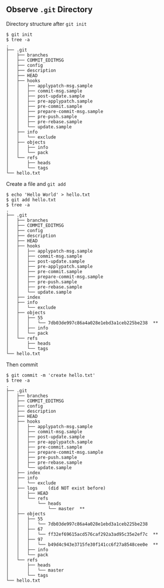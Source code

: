 
Observe `.git` Directory
------------------------

Directory structure after `git init`

    $ git init
    $ tree -a 
    .
    ├── .git
    │   ├── branches
    │   ├── COMMIT_EDITMSG
    │   ├── config
    │   ├── description
    │   ├── HEAD
    │   ├── hooks
    │   │   ├── applypatch-msg.sample
    │   │   ├── commit-msg.sample
    │   │   ├── post-update.sample
    │   │   ├── pre-applypatch.sample
    │   │   ├── pre-commit.sample
    │   │   ├── prepare-commit-msg.sample
    │   │   ├── pre-push.sample
    │   │   ├── pre-rebase.sample
    │   │   └── update.sample
    │   ├── info
    │   │   └── exclude
    │   ├── objects
    │   │   ├── info
    │   │   └── pack
    │   └── refs
    │       ├── heads
    │       └── tags
    └── hello.txt

Create a file and `git add`

    $ echo 'Hello World' > hello.txt
    $ git add hello.txt
    $ tree -a
    .
    ├── .git
    │   ├── branches
    │   ├── COMMIT_EDITMSG
    │   ├── config
    │   ├── description
    │   ├── HEAD
    │   ├── hooks
    │   │   ├── applypatch-msg.sample
    │   │   ├── commit-msg.sample
    │   │   ├── post-update.sample
    │   │   ├── pre-applypatch.sample
    │   │   ├── pre-commit.sample
    │   │   ├── prepare-commit-msg.sample
    │   │   ├── pre-push.sample
    │   │   ├── pre-rebase.sample
    │   │   └── update.sample
    │   ├── index
    │   ├── info
    │   │   └── exclude
    │   ├── objects
    │   │   ├── 55
    │   │   │   └── 7db03de997c86a4a028e1ebd3a1ceb225be238  **
    │   │   ├── info
    │   │   └── pack
    │   └── refs
    │       ├── heads
    │       └── tags
    └── hello.txt

Then commit

    $ git commit -m 'create hello.txt'
    $ tree -a
    .
    ├── .git
    │   ├── branches
    │   ├── COMMIT_EDITMSG
    │   ├── config
    │   ├── description
    │   ├── HEAD
    │   ├── hooks
    │   │   ├── applypatch-msg.sample
    │   │   ├── commit-msg.sample
    │   │   ├── post-update.sample
    │   │   ├── pre-applypatch.sample
    │   │   ├── pre-commit.sample
    │   │   ├── prepare-commit-msg.sample
    │   │   ├── pre-push.sample
    │   │   ├── pre-rebase.sample
    │   │   └── update.sample
    │   ├── index
    │   ├── info
    │   │   └── exclude
    │   ├── logs    (did NOT exist before)
    │   │   ├── HEAD
    │   │   └── refs
    │   │       └── heads
    │   │           └── master  **
    │   ├── objects
    │   │   ├── 55
    │   │   │   └── 7db03de997c86a4a028e1ebd3a1ceb225be238
    │   │   ├── 67
    │   │   │   └── ff32ef69615acd576caf292a3ad95c35e2ef7c  **
    │   │   ├── 97
    │   │   │   └── b49d4c943e3715fe30f141cc6f27a8548cee0e  **
    │   │   ├── info
    │   │   └── pack
    │   └── refs
    │       ├── heads
    │       │   └── master
    │       └── tags
    └── hello.txt


